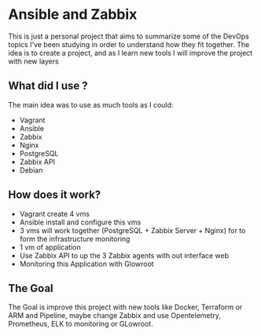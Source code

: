 # Ansible and Zabbix
This is just a personal project that aims to summarize some of the DevOps topics I've been studying in order to understand how they fit together. The idea is to create a project, and as I learn new tools I will improve the project with new layers

## What did I use ?
The main idea was to use as much tools as I could:

- Vagrant
- Ansible
- Zabbix
- Nginx
- PostgreSQL
- Zabbix API
- Debian

## How does it work?

- Vagrant create 4 vms
- Ansible install and configure this vms
- 3 vms will work together (PostgreSQL + Zabbix Server + Nginx) for to form the infrastructure monitoring
- 1 vm of application
- Use Zabbix API to up the 3 Zabbix agents with out interface web
- Monitoring this Application with Glowroot


## The Goal
The Goal is improve this project with new tools like Docker, Terraform or ARM and Pipeline, maybe change Zabbix and use Opentelemetry, Prometheus, ELK to monitoring or GLowroot.